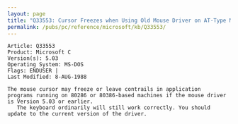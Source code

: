 ```yaml
---
layout: page
title: "Q33553: Cursor Freezes when Using Old Mouse Driver on AT-Type Machine"
permalink: /pubs/pc/reference/microsoft/kb/Q33553/
---
```


	Article: Q33553
	Product: Microsoft C
	Version(s): 5.03
	Operating System: MS-DOS
	Flags: ENDUSER |
	Last Modified: 8-AUG-1988
	
	The mouse cursor may freeze or leave contrails in application
	programs running on 80286 or 80386-based machines if the mouse driver
	is Version 5.03 or earlier.
	   The keyboard ordinarily will still work correctly. You should
	update to the current version of the driver.
